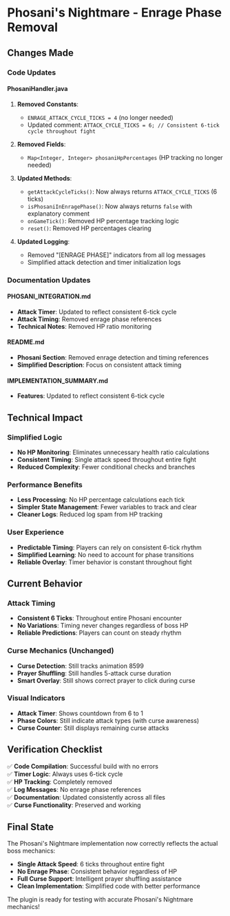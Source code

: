 # Phosani's Nightmare - Enrage Phase Removal

## Changes Made

### Code Updates

#### PhosaniHandler.java
1. **Removed Constants**:
   - `ENRAGE_ATTACK_CYCLE_TICKS = 4` (no longer needed)
   - Updated comment: `ATTACK_CYCLE_TICKS = 6; // Consistent 6-tick cycle throughout fight`

2. **Removed Fields**:
   - `Map<Integer, Integer> phosaniHpPercentages` (HP tracking no longer needed)

3. **Updated Methods**:
   - `getAttackCycleTicks()`: Now always returns `ATTACK_CYCLE_TICKS` (6 ticks)
   - `isPhosaniInEnragePhase()`: Now always returns `false` with explanatory comment
   - `onGameTick()`: Removed HP percentage tracking logic
   - `reset()`: Removed HP percentages clearing

4. **Updated Logging**:
   - Removed "[ENRAGE PHASE]" indicators from all log messages
   - Simplified attack detection and timer initialization logs

### Documentation Updates

#### PHOSANI_INTEGRATION.md
- **Attack Timer**: Updated to reflect consistent 6-tick cycle
- **Attack Timing**: Removed enrage phase references
- **Technical Notes**: Removed HP ratio monitoring

#### README.md
- **Phosani Section**: Removed enrage detection and timing references
- **Simplified Description**: Focus on consistent attack timing

#### IMPLEMENTATION_SUMMARY.md
- **Features**: Updated to reflect consistent 6-tick cycle

## Technical Impact

### Simplified Logic
- **No HP Monitoring**: Eliminates unnecessary health ratio calculations
- **Consistent Timing**: Single attack speed throughout entire fight
- **Reduced Complexity**: Fewer conditional checks and branches

### Performance Benefits
- **Less Processing**: No HP percentage calculations each tick
- **Simpler State Management**: Fewer variables to track and clear
- **Cleaner Logs**: Reduced log spam from HP tracking

### User Experience
- **Predictable Timing**: Players can rely on consistent 6-tick rhythm
- **Simplified Learning**: No need to account for phase transitions
- **Reliable Overlay**: Timer behavior is constant throughout fight

## Current Behavior

### Attack Timing
- **Consistent 6 Ticks**: Throughout entire Phosani encounter
- **No Variations**: Timing never changes regardless of boss HP
- **Reliable Predictions**: Players can count on steady rhythm

### Curse Mechanics (Unchanged)
- **Curse Detection**: Still tracks animation 8599
- **Prayer Shuffling**: Still handles 5-attack curse duration
- **Smart Overlay**: Still shows correct prayer to click during curse

### Visual Indicators
- **Attack Timer**: Shows countdown from 6 to 1
- **Phase Colors**: Still indicate attack types (with curse awareness)
- **Curse Counter**: Still displays remaining curse attacks

## Verification Checklist

✅ **Code Compilation**: Successful build with no errors  
✅ **Timer Logic**: Always uses 6-tick cycle  
✅ **HP Tracking**: Completely removed  
✅ **Log Messages**: No enrage phase references  
✅ **Documentation**: Updated consistently across all files  
✅ **Curse Functionality**: Preserved and working  

## Final State

The Phosani's Nightmare implementation now correctly reflects the actual boss mechanics:
- **Single Attack Speed**: 6 ticks throughout entire fight
- **No Enrage Phase**: Consistent behavior regardless of HP
- **Full Curse Support**: Intelligent prayer shuffling assistance
- **Clean Implementation**: Simplified code with better performance

The plugin is ready for testing with accurate Phosani's Nightmare mechanics!
